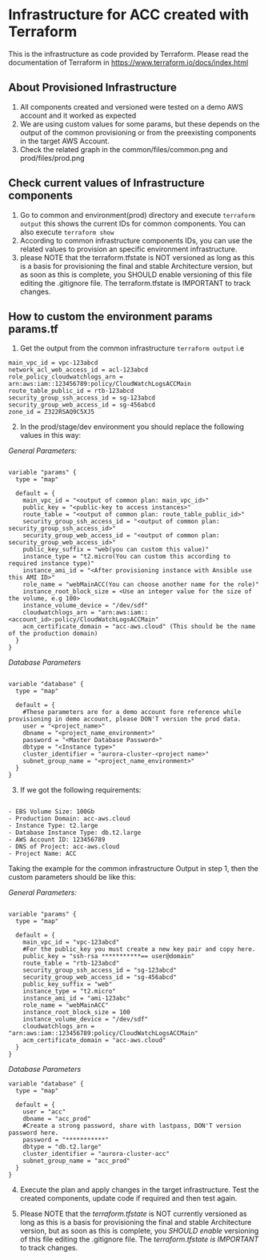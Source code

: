 Infrastructure for ACC created with Terraform
=====================================

This is the infrastructure as code provided by Terraform. Please read the documentation of Terraform in https://www.terraform.io/docs/index.html

About Provisioned Infrastructure
--------------------------------

1. All components created and versioned were tested on a demo AWS account and it worked as expected
2. We are using custom values for some params, but these depends on the output of the common provisioning or from the preexisting components in the target AWS Account.
3. Check the related graph in the common/files/common.png and prod/files/prod.png

Check current values of Infrastructure components
-------------------------------------------------
1. Go to common and environment(prod) directory and execute `terraform output` this shows the current IDs for common components. You can also execute `terraform show`
2. According to common infrastructure components IDs, you can use the related values to provision an specific environment infrastructure.
3. please NOTE that the terraform.tfstate is NOT versioned as long as this is a basis for provisioning the final and stable Architecture version, but as soon as this is complete, you SHOULD enable versioning of this file editing the .gitignore file. The terraform.tfstate is IMPORTANT to track changes.

How to custom the environment params params.tf
----------------------------------------------
1. Get the output from the common infrastructure `terraform output` i.e
```
main_vpc_id = vpc-123abcd
network_acl_web_access_id = acl-123abcd
role_policy_cloudwatchlogs_arn = arn:aws:iam::123456789:policy/CloudWatchLogsACCMain
route_table_public_id = rtb-123abcd
security_group_ssh_access_id = sg-123abcd
security_group_web_access_id = sg-456abcd
zone_id = Z322RSAQ9C5XJ5
```

2. In the prod/stage/dev environment you should replace the following values in this way:

*General Parameters:*

```

variable "params" {
  type = "map"

  default = {
    main_vpc_id = "<output of common plan: main_vpc_id>"
    public_key = "<public-key to access instances>"
    route_table = "<output of common plan: route_table_public_id>"
    security_group_ssh_access_id = "<output of common plan: security_group_ssh_access_id>"
    security_group_web_access_id = "<output of common plan: security_group_web_access_id>"
    public_key_suffix = "web(you can custom this value)"
    instance_type = "t2.micro(You can custom this according to required instance type)"
    instance_ami_id = "<After provisioning instance with Ansible use this AMI ID>"
    role_name = "webMainACC(You can choose another name for the role)"
    instance_root_block_size = <Use an integer value for the size of the volume, e.g 100>
    instance_volume_device = "/dev/sdf"
    cloudwatchlogs_arn = "arn:aws:iam::<account_id>:policy/CloudWatchLogsACCMain"
    acm_certificate_domain = "acc-aws.cloud" (This should be the name of the production domain)
  }
}
```

*Database Parameters*

```

variable "database" {
  type = "map"

  default = {
    #These parameters are for a demo account fore reference while provisioning in demo account, please DON'T version the prod data.
    user = "<project_name>"
    dbname = "<project_name_environment>"
    password = "<Master Database Password>"
    dbtype = "<Instance type>"
    cluster_identifier = "aurora-cluster-<project name>"
    subnet_group_name = "<project_name_environment>"
  }
}
```

3. If we got the following requirements:

```

- EBS Volume Size: 100Gb
- Production Domain: acc-aws.cloud
- Instance Type: t2.large
- Database Instance Type: db.t2.large
- AWS Account ID: 123456789
- DNS of Project: acc-aws.cloud
- Project Name: ACC
```
Taking the example for the common infrastructure Output in step 1, then the custom parameters should be like this:

*General Parameters:*

```

variable "params" {
  type = "map"

  default = {
    main_vpc_id = "vpc-123abcd"
    #For the public_key you must create a new key pair and copy here.
    public_key = "ssh-rsa ***********== user@domain"
    route_table = "rtb-123abcd"
    security_group_ssh_access_id = "sg-123abcd"
    security_group_web_access_id = "sg-456abcd"
    public_key_suffix = "web"
    instance_type = "t2.micro"
    instance_ami_id = "ami-123abc"
    role_name = "webMainACC"
    instance_root_block_size = 100
    instance_volume_device = "/dev/sdf"
    cloudwatchlogs_arn = "arn:aws:iam::123456789:policy/CloudWatchLogsACCMain"
    acm_certificate_domain = "acc-aws.cloud"
  }
}
```

*Database Parameters*

```
variable "database" {
  type = "map"

  default = {
    user = "acc"
    dbname = "acc_prod"
    #Create a strong password, share with lastpass, DON'T version password here.
    password = "***********"
    dbtype = "db.t2.large"
    cluster_identifier = "aurora-cluster-acc"
    subnet_group_name = "acc_prod"
  }
}
```

4. Execute the plan and apply changes in the target infrastructure. Test the created components, update code if required and then test again.

5. Please NOTE that the *terraform.tfstate* is NOT currently versioned as long as this is a basis for provisioning the final and stable Architecture version, but as soon as this is complete, you *SHOULD enable* versioning of this file editing the .gitignore file. The *terraform.tfstate is IMPORTANT* to track changes.
